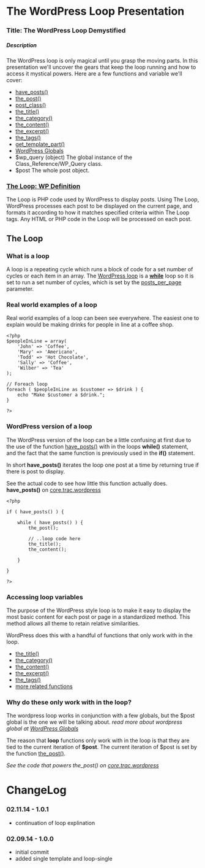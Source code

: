 The WordPress Loop Presentation
==================

### Title: The WordPress Loop Demystified

##### Description
The WordPress loop is only magical until you grasp the moving parts. In this presentation we'll uncover the gears that keep the loop running and how to access it mystical powers. Here are a few functions and variable we'll cover: 

- [have_posts()](http://codex.wordpress.org/Function_Reference/have_posts)
- [the_post()](http://codex.wordpress.org/Function_Reference/the_post)
- [post_class()](http://codex.wordpress.org/Function_Reference/post_class)
- [the_title()](http://codex.wordpress.org/Function_Reference/the_title)
- [the_category()](http://codex.wordpress.org/Function_Reference/the_category)
- [the_content()](http://codex.wordpress.org/Function_Reference/the_content)
- [the_excerpt()](http://codex.wordpress.org/Function_Reference/the_excerpt)
- [the_tags()](http://codex.wordpress.org/Function_Reference/the_tags)
- [get_template_part()](http://codex.wordpress.org/Function_Reference/get_template_part)
- [WordPress Globals](http://codex.wordpress.org/Global_Variables)
- $wp_query (object) The global instance of the Class_Reference/WP_Query class.
- $post The whole post object.

### [The Loop: WP Definition](http://codex.wordpress.org/The_Loop)

The Loop is PHP code used by WordPress to display posts. Using The Loop, WordPress processes each post to be displayed on the current page, and formats it according to how it matches specified criteria within The Loop tags. Any HTML or PHP code in the Loop will be processed on each post.

The Loop
------------------

### What is a loop

A loop is a repeating cycle which runs a block of code for a set number of cycles or each item in an array. The [WordPress loop](http://codex.wordpress.org/The_Loop) is a **[while](http://www.php.net/manual/en/control-structures.while.php)** loop so it is set to run a set number of cycles, which is set by the [posts_per_page](http://codex.wordpress.org/Class_Reference/WP_Query#Pagination_Parameters) parameter. 

### Real world examples of a loop

Real world examples of a loop can been see everywhere. The easiest one to explain would be making drinks for people in line at a coffee shop.

```
<?php
$peopleInLine = array(
	'John' => 'Coffee',
	'Mary' => 'Americano',
	'Todd' => 'Hot Chocolate',
	'Sally' => 'Coffee',
	'Wilber' => 'Tea'
);

// Foreach loop
foreach ( $peopleInLine as $customer => $drink ) {
	echo "Make $customer a $drink.";
}

?>
```

### WordPress version of a loop

The WordPress version of the loop can be a little confusing at first due to the use of the function [have_posts()](http://codex.wordpress.org/Function_Reference/have_posts) with in the loops **while()** statement, and the fact that the same function is previously used in the **if()** statement.

In short **have_posts()** iterates the loop one post at a time by returning true if there is post to display.

See the actual code to see how little this function actually does. **have_posts()** on [core.trac.wordpress](https://core.trac.wordpress.org/browser/tags/3.8.1/src/wp-includes/query.php#L3142)

```
<?php

if ( have_posts() ) {
	
	while ( have_posts() ) {
		the_post();
		
		// ..loop code here
		the_title();
		the_content();
		
	}
	
}

?>
```

### Accessing loop variables

The purpose of the WordPress style loop is to make it easy to display the most basic content for each post or page in a standardized method. This method allows all theme to retain relative similarities. 

WordPress does this with a handful of functions that only work with in the loop. 

- [the_title()](http://codex.wordpress.org/Function_Reference/the_title)
- [the_category()](http://codex.wordpress.org/Function_Reference/the_category)
- [the_content()](http://codex.wordpress.org/Function_Reference/the_content)
- [the_excerpt()](http://codex.wordpress.org/Function_Reference/the_excerpt)
- [the_tags()](http://codex.wordpress.org/Function_Reference/the_tags)
- [more related functions](http://codex.wordpress.org/Function_Reference/post_class#Related)

### Why do these only work with in the loop?

The wordpress loop works in conjunction with a few globals, but the $post global is the one we will be talking about. _read more about wordpress global at [WordPress Globals](http://codex.wordpress.org/Global_Variables)_

The reason that **loop** functions only work with in the loop is that they are tied to the current iteration of **$post**. The current iteration of $post is set by the function [the_post()](http://codex.wordpress.org/Function_Reference/the_post). 

_See the code that powers the_post() on [core.trac.wordpress](https://core.trac.wordpress.org/browser/tags/3.8.1/src/wp-includes/query.php#L3120)_

ChangeLog
====================

### 02.11.14 - 1.0.1
- continuation of loop explination

### 02.09.14 - 1.0.0
- initial commit
- added single template and loop-single